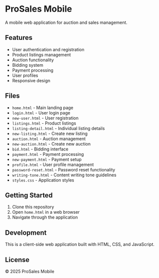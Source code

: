 # ProSales Mobile

A mobile web application for auction and sales management.

## Features

- User authentication and registration
- Product listings management
- Auction functionality
- Bidding system
- Payment processing
- User profiles
- Responsive design

## Files

- `home.html` - Main landing page
- `login.html` - User login page
- `new-user.html` - User registration
- `listings.html` - Product listings
- `listing-detail.html` - Individual listing details
- `new-listing.html` - Create new listing
- `auction.html` - Auction management
- `new-auction.html` - Create new auction
- `bid.html` - Bidding interface
- `payment.html` - Payment processing
- `new-payment.html` - Payment setup
- `profile.html` - User profile management
- `password-reset.html` - Password reset functionality
- `writing-tone.html` - Content writing tone guidelines
- `styles.css` - Application styles

## Getting Started

1. Clone this repository
2. Open `home.html` in a web browser
3. Navigate through the application

## Development

This is a client-side web application built with HTML, CSS, and JavaScript.

## License

© 2025 ProSales Mobile